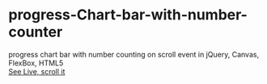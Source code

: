 # progress-Chart-bar-with-number-counter
progress chart bar with number counting on scroll event in jQuery, Canvas, FlexBox, HTML5
<br>
<a href='https://mykolajkrusser.github.io/progress-radial-bar-with-number-counter'>See Live, scroll it</a>
